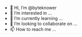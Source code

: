 - 👋 Hi, I’m @byteknower
- 👀 I’m interested in ...
- 🌱 I’m currently learning ...
- 💞️ I’m looking to collaborate on ...
- 📫 How to reach me ...

<!---
byteknower/byteknower is a ✨ special ✨ repository because its `README.md` (this file) appears on your GitHub profile.
You can click the Preview link to take a look at your changes.
--->
